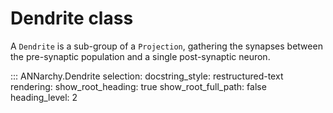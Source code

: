 # Dendrite class

A `Dendrite` is a sub-group of a `Projection`, gathering the synapses
between the pre-synaptic population and a single post-synaptic neuron.


::: ANNarchy.Dendrite
    selection:
      docstring_style: restructured-text
    rendering:
      show_root_heading: true
      show_root_full_path: false
      heading_level: 2